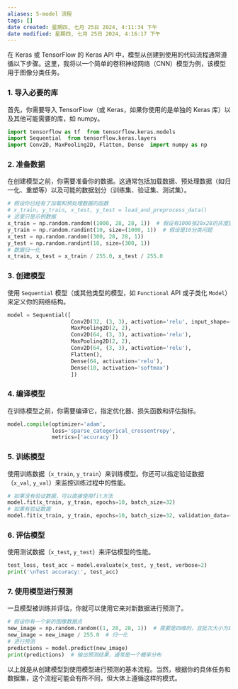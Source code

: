 ```yaml
---
aliases: 5-model 流程
tags: []
date created: 星期四, 七月 25日 2024, 4:11:34 下午
date modified: 星期四, 七月 25日 2024, 4:16:17 下午
---
```

 
在 Keras 或 TensorFlow 的 Keras API 中，模型从创建到使用的代码流程通常遵循以下步骤。这里，我将以一个简单的卷积神经网络（CNN）模型为例，该模型用于图像分类任务。
### 1. 导入必要的库
首先，你需要导入 TensorFlow（或 Keras，如果你使用的是单独的 Keras 库）以及其他可能需要的库，如 numpy。

```python
import tensorflow as tf  from tensorflow.keras.models 
import Sequential  from tensorflow.keras.layers 
import Conv2D, MaxPooling2D, Flatten, Dense  import numpy as np
```

### 2. 准备数据
在创建模型之前，你需要准备你的数据。这通常包括加载数据、预处理数据（如归一化、重塑等）以及可能的数据划分（训练集、验证集、测试集）。

```python
# 假设你已经有了加载和预处理数据的函数  
# x_train, y_train, x_test, y_test = load_and_preprocess_data()    
# 这里只是示例数据  
x_train = np.random.random((1000, 28, 28, 1))  # 假设有1000张28x28的灰度图像  
y_train = np.random.randint(10, size=(1000, 1))  # 假设是10分类问题  
x_test = np.random.random((300, 28, 28, 1))  
y_test = np.random.randint(10, size=(300, 1))    
# 数据归一化  
x_train, x_test = x_train / 255.0, x_test / 255.0
```

### 3. 创建模型
使用 `Sequential` 模型（或其他类型的模型，如 `Functional` API 或子类化 `Model`）来定义你的网络结构。

```python
model = Sequential([
					Conv2D(32, (3, 3), activation='relu', input_shape=(28, 28, 1)),    
					MaxPooling2D(2, 2),      
					Conv2D(64, (3, 3), activation='relu'),      
					MaxPooling2D(2, 2),      
					Conv2D(64, (3, 3), activation='relu'),      
					Flatten(),      
					Dense(64, activation='relu'),      
					Dense(10, activation='softmax')  
					])
```

### 4. 编译模型
在训练模型之前，你需要编译它，指定优化器、损失函数和评估指标。

```python
model.compile(optimizer='adam',                
			  loss='sparse_categorical_crossentropy',                
			  metrics=['accuracy'])
```

### 5. 训练模型
使用训练数据（`x_train`, `y_train`）来训练模型。你还可以指定验证数据（`x_val`, `y_val`）来监控训练过程中的性能。

```python
# 如果没有验证数据，可以直接使用fit方法  
model.fit(x_train, y_train, epochs=10, batch_size=32)    
# 如果有验证数据  
model.fit(x_train, y_train, epochs=10, batch_size=32, validation_data=(x_val, y_val))
```

### 6. 评估模型
使用测试数据（`x_test`, `y_test`）来评估模型的性能。

```python
test_loss, test_acc = model.evaluate(x_test, y_test, verbose=2)  
print('\nTest accuracy:', test_acc)
```

### 7. 使用模型进行预测
一旦模型被训练并评估，你就可以使用它来对新数据进行预测了。

```python
# 假设你有一个新的图像数据点  
new_image = np.random.random((1, 28, 28, 1))  # 需要是四维的，且批次大小为1  
new_image = new_image / 255.0  # 归一化   
# 进行预测  
predictions = model.predict(new_image)  
print(predictions)  # 输出预测结果，通常是一个概率分布
```

以上就是从创建模型到使用模型进行预测的基本流程。当然，根据你的具体任务和数据集，这个流程可能会有所不同，但大体上遵循这样的模式。
